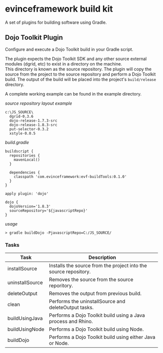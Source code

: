 evinceframework build kit
=====================

A set of plugins for building software using Gradle.

Dojo Toolkit Plugin
---------------------

Configure and execute a Dojo Toolkit build in your Gradle script.

The plugin expects the Dojo Toolkit SDK and any other source external modules (dgrid, etc) to exist in a directory on the machine.  
This directory is known as the source repository.  The plugin will copy the source from the project to the 
source repository and perform a Dojo Toolkit build.  The output of the build will be placed into the project's
`build/release` directory.

A complete working example can be found in the example directory.

*source repository layout example*

    c:\JS_SOURCE\
      dgrid-0.3.6
      dojo-release-1.7.3-src
      dojo-release-1.8.3-src
      put-selector-0.3.2
      xstyle-0.0.5

*build.gradle*

    buildscript {
      repositories {
        mavenLocal()
      }

      dependencies {
        classpath 'com.evinceframework:evf-buildTools:0.1.0'
      }
    }
        
    apply plugin: 'dojo'
    
    dojo {
      dojoVersion='1.8.3'
      sourceRepository='${javascriptRepo}'
    }

*usage*

    > gradle buildDojo -PjavascriptRepo=C:/JS_SOURCE/

### Tasks

|Task               |Description                                                      |
|-------------------|-----------------------------------------------------------------|
|installSource      |Installs the source from the project into the source repository. |
|uninstallSource    |Removes the source from the source reporitory.                   |
|deleteOutput       |Removes the output from previous build.                          |
|clean              |Performs the uninstallSource and deleteOutput tasks.             |
|buildUsingJava     |Performs a Dojo Toolkit build using a Java process and Rhino.    |
|buildUsingNode     |Performs a Dojo Toolkit build using Node.                        |
|buildDojo          |Performs a Dojo Toolkit build using either Java or Node.         | 

